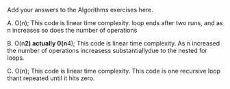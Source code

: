 Add your answers to the Algorithms exercises here.

A. O(n); This code is linear time complexity. loop ends after two runs, and as n increases so does the number of operations

B. O(n**2) actually 0(n**4); This code is linear time complexity.
As  n increased the number of operations increasess substantiallydue to the nested for loops.

C. O(n); This code is linear time complexity. This code is one recursive loop thant repeated until it hits zero.
